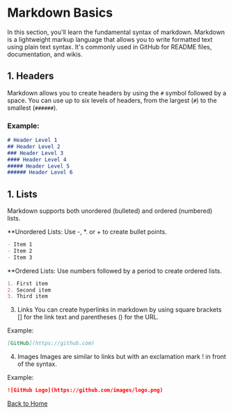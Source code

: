 # Markdown Basics

In this section, you'll learn the fundamental syntax of markdown. Markdown is a lightweight markup language that allows you to write formatted text using plain text syntax. It's commonly used in GitHub for README files, documentation, and wikis.

## 1. Headers

Markdown allows you to create headers by using the `#` symbol followed by a space. You can use up to six levels of headers, from the largest (`#`) to the smallest (`######`).

### Example:
```markdown
# Header Level 1
## Header Level 2
### Header Level 3
#### Header Level 4
##### Header Level 5
###### Header Level 6
```

## 1. Lists

Markdown supports both unordered (bulleted) and ordered (numbered) lists.

**Unordered Lists: 
Use -, *. or + to create bullet points. 

```markdown
- Item 1
- Item 2
- Item 3
```
**Ordered Lists: 
Use numbers followed by a period to create ordered lists. 

```markdown
1. First item
2. Second item
3. Third item
```

3. Links
You can create hyperlinks in markdown by using square brackets [] for the link text and parentheses () for the URL.

Example: 
```markdown
[GitHub](https://github.com)
```

4. Images
Images are similar to links but with an exclamation mark ! in front of the syntax.

Example: 
```markdown
![GitHub Logo](https://github.com/images/logo.png)

```
[Back to Home](README.md)

